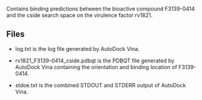 Contains binding predictions between the bioactive compound F3139-0414 and the cside search space on the virulence factor rv1821.

## Files

- log.txt is the log file generated by AutoDock Vina.

- rv1821_F3139-0414_cside.pdbqt is the PDBQT file generated by AutoDock Vina containing the orientation and binding location of F3139-0414.

- stdoe.txt is the combined STDOUT and STDERR output of AutoDock Vina.

